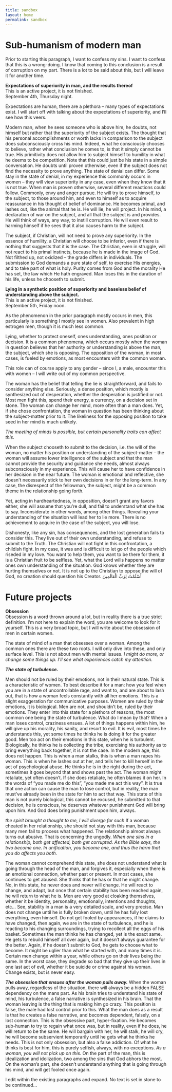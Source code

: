 ```yaml
---
title: sandbox
layout: home
permalink: sandbox
---
```


# Sub-humanism of modern man
Prior to starting this paragraph, I want to confess my sins. I want to confess that this is a wrong-doing. I know that coming to this conclusion is a result of corruption on my part. There is a lot to be said about this, but I will leave it for another time.

**Expectations of superiority in man, and the results thereof** <br> This is an active project, it is not finished. <br> September 4th, Thursday night. <br>

Expectations are human, there are a plethora – many types of expectations exist. I will start off with talking about the expectations of superiority, and I’ll see how this veers. 

Modern man, when he sees someone who is above him, he doubts, not himself but rather that the superiority of the subject exists. The thought that his personal accomplishments or worth lacks in comparison to the subject does subconsciously cross his mind. Indeed, what he consciously chooses to believe, rather what conclusion he comes to, is that it simply cannot be true. His primitivity does not allow him to subject himself to humility in what he deems to be competition. Note that this could just be his state in a simple conversation. He doubts until proven otherwise, even if the subject does not find the necessity to prove anything. The state of denial can differ. Some stay in the state of denial, in my experience this commonly occurs in women – they will view superiority in any case, even when they know that it is not true. When man is proven otherwise, several different reactions could follow. Commonly, envy and anger pursue. He will try to prove himself, to the subject, to those around him, and even to himself as to acquire reassurance in his thought of belief of dominance. He becomes primal, and lashes out, like the animal that he is. He will lie, he will project. In his mind, a declaration of war on the subject, and all that the subject is and provides. He will think of ways, any way, to instill corruption. He will even result to harming himself if he sees that it also causes harm to the subject. 

The subject, if Christian, will not need to prove any superiority. In the essence of humility, a Christian will choose to be inferior, even if there is nothing that suggests that it is the case. The Christian, even in struggle, will not react to his primal instincts, because he is made in the image of God. Not filthed up, not oxidized – the grade differs in individuals. The submission to God demands a pure state of self, to exercise His energies, and to take part of what is holy. Purity comes from God and the morality He has set, the law which He hath engraved. Man loses this in the duration of his life, unless he chooseth to submit. 

 **Lying in a synthetic position of superiority and baseless belief of understanding above the subject.** <br> This is an active project, it is not finished. <br> September 5th, Friday noon.

As the phenomenon in the prior paragraph mostly occurs in men, this particularly is something I mostly see in women. Also prevalent in high estrogen men, though it is much less common. <br>

Lying, whether to protect oneself, ones understanding, ones position or decision. It is a common phenomena, which occurs mostly when the woman in question believes that her authority or understanding is above the man, the subject, which she is opposing. The opposition of the woman, in most cases, is fueled by emotions, as most encounters with the common woman. <br>

This role can of course apply to any gender – since I, a male, encounter this with women – I will write out of my common perspective. <br>

The woman has the belief that telling the lie is straightforward, and fails to consider anything else. Seriously, a dense position, which mostly is synthesized out of desperation, whether the desperation is justified or not. Most men fight this, spend their energy, a currency, on a decision set in stone. The woman can change her mind, more often than a man does. Yet, if she chose confrontation, the woman in question has been thinking about the subject-matter prior to it. The likeliness for the opposing position to take seed in her mind is much unlikely. 

*The meeting of minds is possible, but certain personality traits can affect this.*

When the subject chooseth to submit to the decision, i.e. the will of the woman, no matter his position or understanding of the subject-matter – the woman will assume lower intelligence of the subject and that the man cannot provide the security and guidance she needs, almost always subconsciously in my experience. This will cause her to have confidence in her decision in the near future. The woman is emotional and reflective, she doesn't necessarily stick to her own decisions in or for the long-term. In any case, the disrespect of the fellowman, the subject, might be a common theme in the relationship going forth. 

Yet, acting in hardheartedness, in opposition, doesn’t grant any favors either, she will assume that you’re dull, and fail to understand what she has to say. Inconsiderate in other words, among other things. Revealing your understanding of the situation will lead her to lie more. There is no achievement to acquire in the case of the subject, you will lose. <br>

Dishonesty, like any sin, has consequences, and the lost generation fails to consider this. They live out of their own understanding, and refuse to submit to the Truth. The Christian will not fight in this confrontation, a childish fight. In my case, it was and is difficult to let go of the people which riseded in my love. You want to help them, you want to be there for them, it is a Christian fruit to be selfless. Yet, what the Lord wills happens no matter ones own understanding of the situation. God knows whether they are hurting themselves or not. It is not up to the Christian to oppose the will of God, no creation should question his Creator. أَسْلَمْتُ لِرَبِّ الْعَالَمِينَ

# Future projects

**Obsession** <br>
Obsession is a word thrown around a lot, but in reality there is a true strict definition. I’m not here to explain the word, you are welcome to look for it yourself. This is a very broad topic, but I will write about the obsession of men in certain women.

The state of mind of a man that obsesses over a woman. Among the common ones there are these two roots. I will only dive into these, and only surface level. This is not about men with mental issues. 
*I might do more, or change some things up. I'll see what experiences catch my attention.*

***The state of turbulence.***

Men should not be ruled by their emotions, not in their natural state. This is a characteristic of women. To best describe it for a man: how you feel when you are in a state of uncontrollable rage, and want to, and are about to lash out, that is how a woman feels constantly with all her emotions. This is a slight exaggeration for communicative purposes. Women are ruled by their emotions, it is biological. Men are not, and shouldn’t be, ruled by their emotions. They enter into this state for a plethora of reasons, the most common one being the state of turbulence. What do I mean by that? When a man loses control, craziness ensues. A lot of things happens within him, he will give up his morality, his sanity, and resort to evil. It is evil, most times he understands this, yet some times he thinks he is doing it for the greater good. Men too act on their emotions in this state, when he is turbulent. Biologically, he thinks he is collecting the tribe, exercising his authority as to bring everything back together, it is not the case. In the modern age, this does not happen. This is when a man stalks, this is when a man rapes his woman. This is when he lashes out at her, and tells her to kill herself in the act of psychological abuse. He thinks he is in the right during the act, sometimes it goes beyond that and shows past the act. The woman might retaliate, yet often doesn’t. If she does retaliate, he often blames it on her. In the words of “you made me do this”, “you made me act this way”. It is true that one action can cause the man to lose control, but in reality, the man must’ve already been in the state for him to act that way. This state of this man is not purely biological, this cannot be excused, he submitted to that decision, he is conscious, he deserves whatever punishment God will bring upon him. And God does bring punishment upon him, always. 

*the spirit brought a thought to me, I will diverge for such*
If a woman cheated in her relationship, she should not stay with this man, because many men fail to process what happened. The relationship almost always turns out abusive. That is concerning the ungodly. *When one sins in a relationship, both get affected, both get corrupted. As the Bible says, the two become one. In unification, you become one, and thus the harm that you do affects you both.*

The woman cannot comprehend this state, she does not understand what is going through the head of the man, and forgives it, especially when there is an emotional connection, whether past or present. In most cases, she continues to get abused. She thinks that he has or that he might change. No, in this state, he never does and never will change. He will react to change, and adapt, but once that certain stability has been reached again, he will return to what he is. Men are very good at cloaking themselves, whether it be identity, personality, emotionally, intentions and thoughts, etc… See, stability in a man is a very detailed scale, and very precise. Man does not change until he is fully broken down, until he has fully lost everything, even himself. Do not get fooled by appearances, if he claims to have changed, then again, we are in the state of turbulence, and he is reacting to his changing surroundings, trying to recollect all the eggs of his basket. Sometimes the man thinks he has changed, yet is the exact same. He gets to rebuild himself all over again, but it doesn’t always guarantee for the better. Again, if he doesn’t submit to God, he gets to choose what to become. It might be uglier than what he started with, and many times it is. Certain men change within a year, while others go on their lives being the same. In the worst case, they degrade so bad that they give up their lives in one last act of evil, whether it be suicide or crime against his woman. Change exists, but is never easy. 

***The obsession that ensues after the woman pulls away.*** 
When the woman pulls away, regardless of the situation, there will always be a hidden FALSE dependency on the mans part. As his brain tries to understand his state of mind, his turbulence, a false narrative is synthesized in his brain. That the woman leaving is the thing that is making him go crazy. This position is false, the male had lost control prior to this. What the man does as a result is that he creates a false narrative, and becomes dependent, falsely, on a lost connection. This is the obsessive part, hyper-fixation. He becomes sub-human to try to regain what once was, but in reality, even if he does, he will return to be the same. He will bargain with her, he will stalk, he will cry, he will become subservient temporarily until he gets what he thinks he needs. This is not only obsession, but also a false addiction. Of what he thinks is best for him, this is purely selfish, always, with no exceptions. *As a woman, you will not pick up on this.* On the part of the man, this is idealization and idolization, two among the sins that God abhors the most. On the woman’s part, she doesn’t understand anything that is going through his mind, and will get fooled once again.

I edit within the existing paragraphs and expand. No text is set in stone
to be continued...
